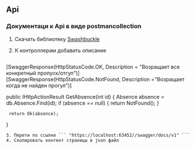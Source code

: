 ## Api
### Документаци к Api в виде postmancollection
1. Скачать библиотеку [Swashbuckle](https://github.com/domaindrivendev/Swashbuckle.WebApi)

2. К контроллерам добавить описание
   ```csharp
  [SwaggerResponse(HttpStatusCode.OK, Description = "Возращает все конкретный пропуск/отгул")]
  [SwaggerResponse(HttpStatusCode.NotFound, Description ="Возращает когда не найден прогул")]

  public IHttpActionResult GetAbsence(int id)
  {
     Absence absence = db.Absence.Find(id);
     if (absence == null)
     {
         return NotFound();
     }

     return Ok(absence);
  }
   ```
3. Перети по ссылке ``` "https://localhost:63452//swagger/docs/v1" ```
4. Скопировать контент страницы в json файл 
